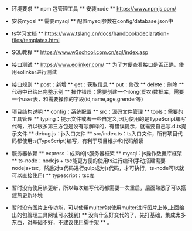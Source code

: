 * 环境要求
** npm 包管理工具
** 安装node
** https://www.npmjs.com/

* 安装myqsl
** 需要mysql
** 配置mysql参数在config/database.json中

* ts学习文档
** https://www.tslang.cn/docs/handbook/declaration-files/templates.html

* SQL教程
** https://www.w3school.com.cn/sql/index.asp

* 接口测试
** https://www.eolinker.com/
** 为了方便查看接口是否正确，使用eolinker进行测试

* 接口规则
** post：新增
** get：获取信息
** put：修改
** delete：删除
** 代码中已给出完整示例
** 操作错误：需要创建一个ilong(爱农)数据库，需要一个user表，和需要操作的字段(id,name,age,grender等)

* 项目结构说明
** config：系统配置
** src：源码文件管理
** tools：需要的工具管理
** typing：提示文件或者一些自定义,因为使用的是TypeScript编写代码，所以很多第三方包是没有写解释的，有错误提示，就需要自己写.d.ts提示文件
** debug.js：js入口文件
** src/index.ts：ts入口文件，所有项目代码都使用ts(TypeScript)编写，有利于项目维护和代码解读

* 服务器依赖
** express：成熟的js服务器框架
** mysql：js操作数据库框架
** ts-node：nodejs + tsc能更方便的使用ts进行编译(手动搭建需要nodejs+tsc，然后对ts代码进行gulp成为js代码，才可执行，ts-node可以就可以直接使用)
** typescript：tsc库

* 暂时没有使用热更新，所以每次编写代码都需要一次重启，后面熟悉了可以搭建热更新环境
* 暂时没有图片上传功能，可以使用multer包(使用multer进行图片上传,上面给出的包管理工具网址可以找到)
** 没有什么好交代的了，先打基础，集成太多东西，对基础不好，不建议使用脚手架
** 。